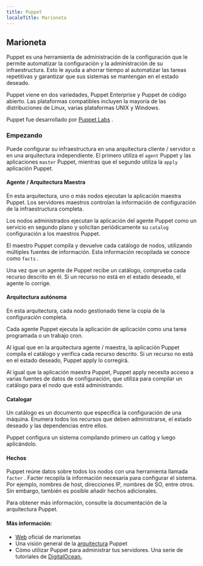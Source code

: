 ```yaml
---
title: Puppet
localeTitle: Marioneta
---
```

## Marioneta

Puppet es una herramienta de administración de la configuración que le permite automatizar la configuración y la administración de su infraestructura. Esto le ayuda a ahorrar tiempo al automatizar las tareas repetitivas y garantizar que sus sistemas se mantengan en el estado deseado.

Puppet viene en dos variedades, Puppet Enterprise y Puppet de código abierto. Las plataformas compatibles incluyen la mayoría de las distribuciones de Linux, varias plataformas UNIX y Windows.

Puppet fue desarrollado por [Puppet Labs](https://puppet.com/company) .

### Empezando

Puede configurar su infraestructura en una arquitectura cliente / servidor o en una arquitectura independiente. El primero utiliza el `agent` Puppet y las aplicaciones `master` Puppet, mientras que el segundo utiliza la `apply` aplicación Puppet.

#### Agente / Arquitectura Maestra

En esta arquitectura, uno o más nodos ejecutan la aplicación maestra Puppet. Los servidores maestros controlan la información de configuración de la infraestructura completa.

Los nodos administrados ejecutan la aplicación del agente Puppet como un servicio en segundo plano y solicitan periódicamente su `catalog` configuración a los maestros Puppet.

El maestro Puppet compila y devuelve cada catálogo de nodos, utilizando múltiples fuentes de información. Esta información recopilada se conoce como `facts` .

Una vez que un agente de Puppet recibe un catálogo, comprueba cada recurso descrito en él. Si un recurso no está en el estado deseado, el agente lo corrige.

#### Arquitectura autónoma

En esta arquitectura, cada nodo gestionado tiene la copia de la configuración completa.

Cada agente Puppet ejecuta la aplicación de aplicación como una tarea programada o un trabajo cron.

Al igual que en la arquitectura agente / maestra, la aplicación Puppet compila el catálogo y verifica cada recurso descrito. Si un recurso no está en el estado deseado, Puppet apply lo corregirá.

Al igual que la aplicación maestra Puppet, Puppet apply necesita acceso a varias fuentes de datos de configuración, que utiliza para compilar un catálogo para el nodo que está administrando.

#### Catalogar

Un catálogo es un documento que especifica la configuración de una máquina. Enumera todos los recursos que deben administrarse, el estado deseado y las dependencias entre ellos.

Puppet configura un sistema compilando primero un catlog y luego aplicándolo.

#### Hechos

Puppet reúne datos sobre todos los nodos con una herramienta llamada `facter` . Facter recopila la información necesaria para configurar el sistema. Por ejemplo, nombres de host, direcciones IP, nombres de SO, entre otros. Sin embargo, también es posible añadir hechos adicionales.

Para obtener más información, consulte la documentación de la arquitectura Puppet.

#### Más información:

*   [Web](https://puppet.com) oficial de marionetas
*   Una visión general de la [arquitectura](https://puppet.com/docs/puppet/5.3/architecture.html) Puppet
*   Cómo utilizar Puppet para administrar tus servidores. Una serie de tutoriales de [DigitalOcean.](https://www.digitalocean.com/community/tutorial_series/how-to-use-puppet-to-manage-your-servers-2)